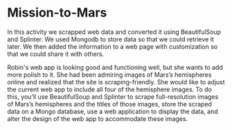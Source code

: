 # Mission-to-Mars

In this activity we scrapped web data and converted it using BeautifulSoup and Splinter. We used Mongodb to store data so that we could retrieve it later. We then added the information to a web page with customization so that we could share it with others. 



Robin's web app is looking good and functioning well, but she wants to add more polish to it. She had been admiring images of Mars’s hemispheres online and realized that the site is scraping-friendly. She would like to adjust the current web app to include all four of the hemisphere images. To do this, you’ll use BeautifulSoup and Splinter to scrape full-resolution images of Mars’s hemispheres and the titles of those images, store the scraped data on a Mongo database, use a web application to display the data, and alter the design of the web app to accommodate these images.